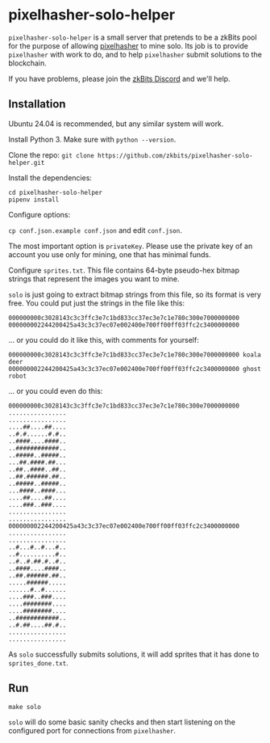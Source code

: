 # pixelhasher-solo-helper

`pixelhasher-solo-helper` is a small server that pretends to be a zkBits pool for the
purpose of allowing [pixelhasher][1] to mine solo. Its job is to provide
`pixelhasher` with work to do, and to help `pixelhasher` submit solutions to
the blockchain.

If you have problems, please join the [zkBits Discord][2] and we'll help.

## Installation

Ubuntu 24.04 is recommended, but any similar system will work.

Install Python 3. Make sure with `python --version`.

Clone the repo: `git clone https://github.com/zkbits/pixelhasher-solo-helper.git`

Install the dependencies:

```
cd pixelhasher-solo-helper
pipenv install
```

Configure options:

`cp conf.json.example conf.json` and edit `conf.json`.

The most important option is `privateKey`. Please use the private key of an
account you use only for mining, one that has minimal funds.

Configure `sprites.txt`. This file contains 64-byte pseudo-hex bitmap strings
that represent the images you want to mine.

`solo` is just going to extract bitmap strings from this file, so its format is
very free. You could put just the strings in the file like this:

```
000000000c3028143c3c3ffc3e7c1bd833cc37ec3e7c1e780c300e7000000000
000000002244200425a43c3c37ec07e002400e700ff00ff03ffc2c3400000000
```

... or you could do it like this, with comments for yourself:

```
000000000c3028143c3c3ffc3e7c1bd833cc37ec3e7c1e780c300e7000000000 koala deer
000000002244200425a43c3c37ec07e002400e700ff00ff03ffc2c3400000000 ghost robot
```

... or you could even do this:

```
000000000c3028143c3c3ffc3e7c1bd833cc37ec3e7c1e780c300e7000000000
................
................
....##....##....
..#.#......#.#..
..####....####..
..############..
..#####..#####..
...##.####.##...
..##..####..##..
..##.######.##..
..#####..#####..
...####..####...
....##....##....
....###..###....
................
................
000000002244200425a43c3c37ec07e002400e700ff00ff03ffc2c3400000000
................
................
..#...#..#...#..
..#..........#..
..#..#.##.#..#..
..####....####..
..##.######.##..
.....######.....
......#..#......
....###..###....
....########....
....########....
..############..
..#.##....##.#..
................
................
```

As `solo` successfully submits solutions, it will add sprites that it has done
to `sprites_done.txt`.

## Run

`make solo`

`solo` will do some basic sanity checks and then start listening on the
configured port for connections from `pixelhasher`.


[1]: https://github.com/zkbits/pixelhasher
[2]: https://discord.gg/T9kUShU4K3
